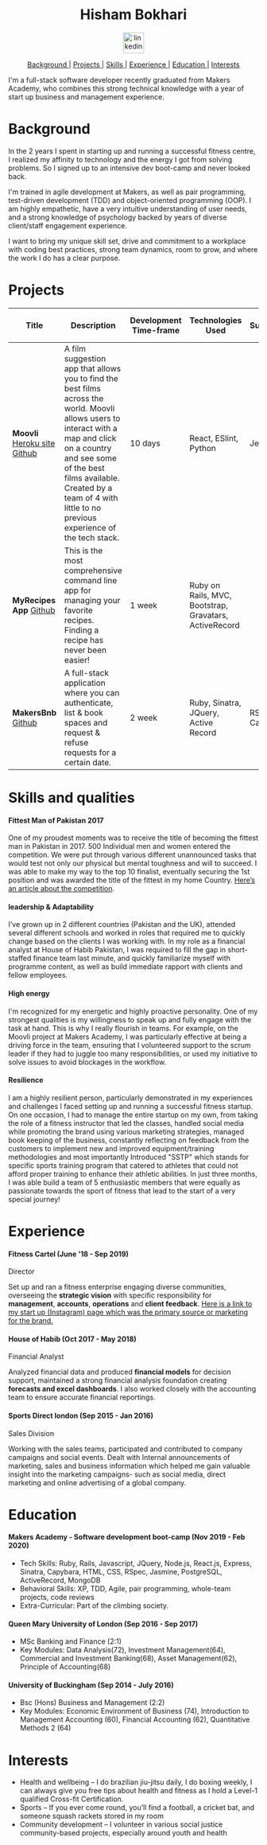 <h1 align="center">Hisham Bokhari</h1>
<p align="center">
<a href="https://www.linkedin.com/in/hisham-bokhari-284aa0105/">
<img src="https://www.iconfinder.com/data/icons/free-social-icons/67/linkedin_circle_color-512.png" alt="linkedin" hspace="15" height="42" width="42"></a>

<div align="center">

[Background ](#Background) |
[Projects ](#projects) |
[Skills ](#skills) |
[Experience ](#experience) |
[Education ](#education) |
[Interests ](#interests)

</div>

I'm a full-stack software developer recently graduated from Makers Academy, who combines this strong technical knowledge with a year of start up business and management experience.

# Background

In the 2 years I spent in starting up and running a successful fitness centre, I realized my affinity to technology and the energy I got from solving problems. So I signed up to an intensive dev boot-camp and never looked back.

I'm trained in agile development at Makers, as well as pair programming, test-driven development (TDD) and object-oriented programming (OOP). I am highly empathetic, have a very intuitive understanding of user needs, and a strong knowledge of psychology backed by years of diverse client/staff engagement experience.

I want to bring my unique skill set, drive and commitment to a workplace with coding best practices, strong team dynamics, room to grow, and where the work I do has a clear purpose.

# Projects
| Title | Description | Development Time-frame | Technologies Used | Test Suites/CIs/CDs Employed |
|--|--|--|--|--|
| **Moovli** [Heroku site](https://moovli.herokuapp.com/) [Github](https://github.com:AndreaDiotallevi/moovli.git) | A film suggestion app that allows you to find the best films across the world. Moovli allows users to interact with a map and click on a country and see some of the best films available. Created by a team of 4 with little to no previous experience of the tech stack. | 10 days | React, ESlint, Python | Jest & Enzyme |
| **MyRecipes App** [Github](https://github.com/hishambokhari/MyRecipes-App)  | This is the most comprehensive command line app for managing your favorite recipes. Finding a recipe has never been easier! | 1 week |Ruby on Rails, MVC, Bootstrap, Gravatars, ActiveRecord |
| **MakersBnb** [Github](https://github.com/EManifold/makersBnb-team6) | A full-stack application where you can authenticate, list & book spaces and request & refuse requests for a certain date. | 2 week |Ruby, Sinatra, JQuery, Active Record  | RSpec, Capybara |


# Skills and qualities

#### Fittest Man of Pakistan 2017
One of my proudest moments was to receive the title of becoming the fittest man in Pakistan in 2017. 500 Individual men and women entered the competition. We were put through various different unannounced tasks that would test not only our physical but mental toughness and will to succeed. I was able to make my way to the top 10 finalist, eventually securing the 1st position and was awarded the title of the fittest in my home Country. [Here’s an article about the competition](https://tribune.com.pk/story/1547907/7-pakistan-gets-first-taste-crossfit-games/).

#### leadership & Adaptability
I’ve grown up in 2 different countries (Pakistan and the UK), attended several different schools and worked in roles that required me to quickly change based on the clients I was working with. In my role as a financial analyst at House of Habib Pakistan, I was required to fill the gap in short-staffed finance team last minute, and quickly familiarize myself with programme content, as well as build immediate rapport with clients and fellow employees.

#### High energy
I'm recognized for my energetic and highly proactive personality. One of my strongest qualities is my willingness to speak up and fully engage with the task at hand. This is why I really flourish in teams. For example, on the Moovli project at Makers Academy, I was particularly effective at being a driving force in the team, ensuring that I volunteered support to the scrum leader if they had to juggle too many responsibilities, or used my initiative to solve issues to avoid blockages in the workflow.

#### Resilience
I am a highly resilient person, particularly demonstrated in my experiences and challenges I faced setting up and running a successful fitness startup. On one occasion, I had to manage the entire startup on my own, from taking the role of a fitness instructor that led the classes, handled social media while promoting the brand using various marketing strategies, managed book keeping of the business, constantly reflecting on feedback from the customers to implement new and improved equipment/training methodologies and most importantly Introduced "SSTP" which stands for specific sports training program that catered to athletes that could not afford proper training to enhance their athletic abilities. In just three months, I was able build a team of 5 enthusiastic members that were equally as passionate towards the sport of fitness that lead to the start of a very special journey!


# Experience

#### Fitness Cartel (June '18 - Sep 2019)
Director

Set up and ran a fitness enterprise engaging diverse communities, overseeing the **strategic vision** with specific responsibility for **management**, **accounts**, **operations** and **client feedback**. [Here is a link to my start up (Instagram) page which was the primary source or marketing for the brand.](https://www.instagram.com/fitnesscartel_fc/?hl=en)

#### House of Habib (Oct 2017 - May 2018)
Financial Analyst

Analyzed financial data and produced **financial models** for decision support, maintained a strong financial analysis foundation creating **forecasts and excel dashboards**. I also worked closely with the accounting team to ensure accurate financial reportings.

#### Sports Direct london (Sep 2015 - Jan 2016)
Sales Division

Working with the sales teams, participated and contributed to company campaigns and social events. Dealt with Internal announcements of marketing, sales and business information which helped me gain valuable insight into the marketing campaigns- such as social media, direct marketing and online advertising of a global company. 	

# Education

#### Makers Academy - Software development boot-camp (Nov 2019 - Feb 2020) 
* Tech Skills: Ruby, Rails, Javascript, JQuery, Node.js, React.js, Express, Sinatra, Capybara, HTML, CSS, RSpec, Jasmine, PostgreSQL, ActiveRecord, MongoDB
* Behavioral Skills: XP, TDD, Agile, pair programming, whole-team projects, code reviews
* Extra-Curricular: Part of the climbing society.

#### Queen Mary University of London  (Sep 2016 - Sep 2017) 
* MSc Banking and Finance (2:1)
* Key Modules:  Data Analysis(72), Investment Management(64), Commercial and Investment Banking(68), Asset Management(62), Principle of Accounting(68) 

#### University of Buckingham (Sep 2014 - July 2016) 
* Bsc (Hons) Business and Management (2:2)	
* Key Modules: Economic Environment of Business (74), Introduction to Management Accounting (60),	Financial Accounting (62), Quantitative Methods 2 (64) 

# Interests
* Health and wellbeing – I do brazilian jiu-jitsu daily, I do boxing weekly, I can always give you free tips about health and fitness as I hold a Level-1 qualified Cross-fit Certification.
* Sports – If you ever come round, you’ll find a football, a cricket bat, and someone squash rackets stored in my room
* Community development – I volunteer in various social justice community-based projects, especially around youth and health

